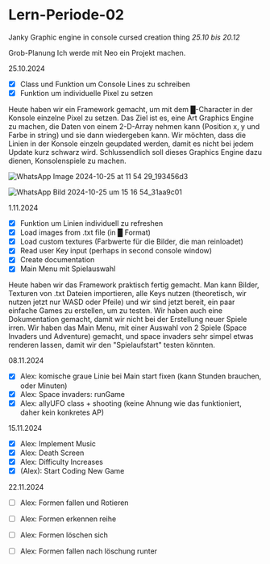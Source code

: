 # Lern-Periode-02
Janky Graphic engine in console cursed creation thing
*25.10 bis 20.12*

Grob-Planung
Ich werde mit Neo ein Projekt machen. 

25.10.2024
- [x] Class und Funktion um Console Lines zu schreiben 
- [x] Funktion um individuelle Pixel zu setzen

Heute haben wir ein Framework gemacht, um mit dem █-Character in der Konsole einzelne Pixel zu setzen. Das Ziel ist es, eine Art Graphics Engine zu machen, die Daten von einem 2-D-Array nehmen kann (Position x, y und Farbe in string) und sie dann wiedergeben kann. Wir möchten, dass die Linien in der Konsole einzeln geupdated werden, damit es nicht bei jedem Update kurz schwarz wird. Schlussendlich soll dieses Graphics Engine dazu dienen, Konsolenspiele zu machen.

![WhatsApp Image 2024-10-25 at 11 54 29_193456d3](https://github.com/user-attachments/assets/43b10365-5701-49b1-8741-d234af51c088)

![WhatsApp Bild 2024-10-25 um 15 16 54_31aa9c01](https://github.com/user-attachments/assets/37c5155d-e5b5-4095-9eb4-40d2001cfa32)




1.11.2024
- [x] Funktion um Linien individuell zu refreshen
- [X] Load images from .txt file (in █ Format)
- [X] Load custom textures (Farbwerte für die Bilder, die man reinloadet)
- [x] Read user Key input (perhaps in second console window)
- [x] Create documentation
- [x] Main Menu mit Spielauswahl

Heute haben wir das Framework praktisch fertig gemacht. Man kann Bilder, Texturen von .txt Dateien importieren, alle Keys nutzen (theoretisch, wir nutzen jetzt nur WASD oder Pfeile) und wir sind jetzt bereit, ein paar einfache Games zu erstellen, um zu testen. Wir haben auch eine Dokumentation gemacht, damit wir nicht bei der Erstellung neuer Spiele irren. Wir haben das Main Menu, mit einer Auswahl von 2 Spiele (Space Invaders und Adventure) gemacht, und space invaders sehr simpel etwas renderen lassen, damit wir den "Spielaufstart" testen könnten.

08.11.2024
- [X] Alex: komische graue Linie bei Main start fixen (kann Stunden brauchen, oder Minuten)
- [x] Alex: Space invaders: runGame
- [X] Alex: allyUFO class + shooting (keine Ahnung wie das funktioniert, daher kein konkretes AP)

15.11.2024
- [X] Alex: Implement Music
- [X] Alex: Death Screen
- [X] Alex: Difficulty Increases
- [X] (Alex): Start Coding New Game

22.11.2024
- [ ] Alex: Formen fallen und Rotieren
- [ ] Alex: Formen erkennen reihe
- [ ] Alex: Formen löschen sich
- [ ] Alex: Formen fallen nach löschung runter


